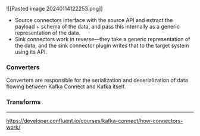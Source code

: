 

![[Pasted image 20240114122253.png]]

- Source connectors interface with the source API and extract the payload + schema of the data, and pass this internally as a generic representation of the data.
- Sink connectors work in reverse—they take a generic representation of the data, and the sink connector plugin writes that to the target system using its API.

### Converters

Converters are responsible for the serialization and deserialization of data flowing between Kafka Connect and Kafka itself.


### Transforms



----

https://developer.confluent.io/courses/kafka-connect/how-connectors-work/
